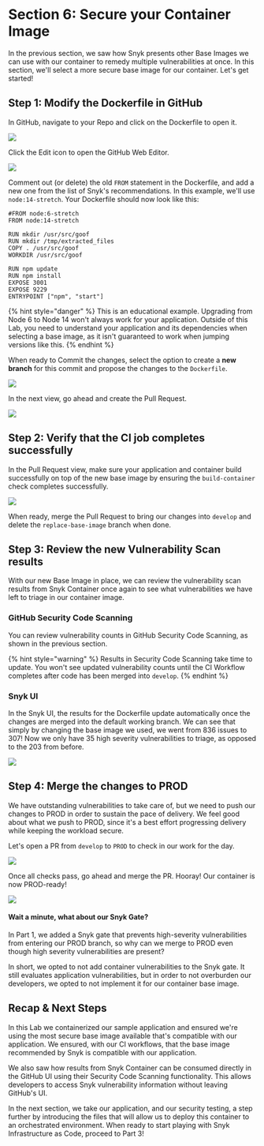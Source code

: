 # Section 6: Secure your Container Image

In the previous section, we saw how Snyk presents other Base Images we can use with our container to remedy multiple vulnerabilities at once. In this section, we'll select a more secure base image for our container. Let's get started!

## Step 1: Modify the Dockerfile in GitHub

In GitHub, navigate to your Repo and click on the Dockerfile to open it.

![](https://github.com/snyk/user-docs/tree/0874305e3aea1ea3c57b0398879776ac062b3479/.gitbook/assets/gh-container-opendockerfile.png)

Click the Edit icon to open the GitHub Web Editor.

![](https://github.com/snyk/user-docs/tree/0874305e3aea1ea3c57b0398879776ac062b3479/.gitbook/assets/gh-container-dockerfileedit.png)

Comment out \(or delete\) the old `FROM` statement in the Dockerfile, and add a new one from the list of Snyk's recommendations. In this example, we'll use `node:14-stretch`. Your Dockerfile should now look like this:

```text
#FROM node:6-stretch
FROM node:14-stretch

RUN mkdir /usr/src/goof
RUN mkdir /tmp/extracted_files
COPY . /usr/src/goof
WORKDIR /usr/src/goof

RUN npm update
RUN npm install
EXPOSE 3001
EXPOSE 9229
ENTRYPOINT ["npm", "start"]
```

{% hint style="danger" %}
This is an educational example. Upgrading from Node 6 to Node 14 won't always work for your application. Outside of this Lab, you need to understand your application and its dependencies when selecting a base image, as it isn't guaranteed to work when jumping versions like this.
{% endhint %}

When ready to Commit the changes, select the option to create a **new branch** for this commit and propose the changes to the `Dockerfile`.

![](https://github.com/snyk/user-docs/tree/0874305e3aea1ea3c57b0398879776ac062b3479/.gitbook/assets/gh-container-baseimagebranch.png)

In the next view, go ahead and create the Pull Request.

![](https://github.com/snyk/user-docs/tree/0874305e3aea1ea3c57b0398879776ac062b3479/.gitbook/assets/gh-container-baseimagepr.png)

## Step 2: Verify that the CI job completes successfully

In the Pull Request view, make sure your application and container build successfully on top of the new base image by ensuring the `build-container` check completes successfully.

![](https://github.com/snyk/user-docs/tree/0874305e3aea1ea3c57b0398879776ac062b3479/.gitbook/assets/gh-container-baseimageprchecks.png)

When ready, merge the Pull Request to bring our changes into `develop` and delete the `replace-base-image` branch when done.

## Step 3: Review the new Vulnerability Scan results

With our new Base Image in place, we can review the vulnerability scan results from Snyk Container once again to see what vulnerabilities we have left to triage in our container image.

### GitHub Security Code Scanning

You can review vulnerability counts in GitHub Security Code Scanning, as shown in the previous section.

{% hint style="warning" %}
Results in Security Code Scanning take time to update. You won't see updated vulnerability counts until the CI Workflow completes after code has been merged into `develop`.
{% endhint %}

### Snyk UI

In the Snyk UI, the results for the Dockerfile update automatically once the changes are merged into the default working branch. We can see that simply by changing the base image we used, we went from 836 issues to 307! Now we only have 35 high severity vulnerabilities to triage, as opposed to the 203 from before.

![](https://github.com/snyk/user-docs/tree/0874305e3aea1ea3c57b0398879776ac062b3479/.gitbook/assets/snyk-container-newbasevulns%20%281%29.png)

## Step 4: Merge the changes to PROD

We have outstanding vulnerabilities to take care of, but we need to push our changes to PROD in order to sustain the pace of delivery. We feel good about what we push to PROD, since it's a best effort progressing delivery while keeping the workload secure.

Let's open a PR from `develop` to `PROD` to check in our work for the day.

![](https://github.com/snyk/user-docs/tree/0874305e3aea1ea3c57b0398879776ac062b3479/.gitbook/assets/gh-container-prprod.png)

Once all checks pass, go ahead and merge the PR. Hooray! Our container is now PROD-ready!

![](https://github.com/snyk/user-docs/tree/0874305e3aea1ea3c57b0398879776ac062b3479/.gitbook/assets/gh-container-prodchecks.png)

#### Wait a minute, what about our Snyk Gate?

In Part 1, we added a Snyk gate that prevents high-severity vulnerabilities from entering our PROD branch, so why can we merge to PROD even though high severity vulnerabilities are present?

In short, we opted to not add container vulnerabilities to the Snyk gate. It still evaluates application vulnerabilities, but in order to not overburden our developers, we opted to not implement it for our container base image.

## Recap & Next Steps

In this Lab we containerized our sample application and ensured we're using the most secure base image available that's compatible with our application. We ensured, with our CI workflows, that the base image recommended by Snyk is compatible with our application.

We also saw how results from Snyk Container can be consumed directly in the GitHub UI using their Security Code Scanning functionality. This allows developers to access Snyk vulnerability information without leaving GitHub's UI.

In the next section, we take our application, and our security testing, a step further by introducing the files that will allow us to deploy this container to an orchestrated environment. When ready to start playing with Snyk Infrastructure as Code, proceed to Part 3!

